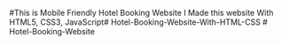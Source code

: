 #This is Mobile Friendly Hotel Booking Website
I Made this website With HTML5, CSS3, JavaScript#   H o t e l - B o o k i n g - W e b s i t e - W i t h - H T M L - C S S 
 
 #   H o t e l - B o o k i n g - W e b s i t e 

 
 
